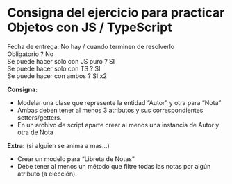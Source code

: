 # **Consigna del ejercicio para practicar Objetos con JS / TypeScript**
Fecha de entrega: No hay / cuando terminen de resolverlo  
Obligatorio ? No  
Se puede hacer solo con JS puro ? SI  
Se puede hacer solo con TS ? SI  
Se puede hacer con ambos ? SI x2  

**Consigna:**  

-   Modelar una clase que represente la entidad “Autor” y otra para “Nota”
-   Ambas deben tener al menos 3 atributos y sus correspondientes setters/getters.
-   En un archivo de script aparte crear al menos una instancia de Autor y otra de Nota

**Extra:**  (si alguien se anima a mas…)  

-   Crear un modelo para “Libreta de Notas”
-   Debe tener al menos un método que filtre todas las notas por algún atributo (a elección).